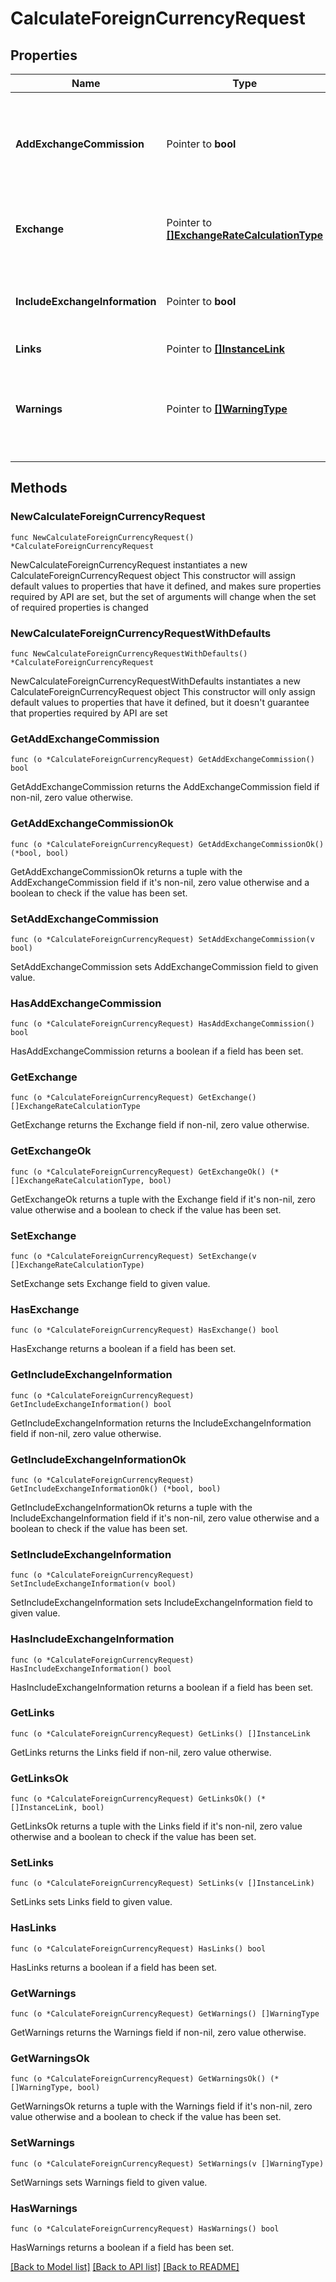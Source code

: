 # CalculateForeignCurrencyRequest

## Properties

Name | Type | Description | Notes
------------ | ------------- | ------------- | -------------
**AddExchangeCommission** | Pointer to **bool** | Flag to add exchange commission in order to recalculate payment amount in billing. | [optional] 
**Exchange** | Pointer to [**[]ExchangeRateCalculationType**](ExchangeRateCalculationType.md) | A set of currencies that need to be converted. | [optional] 
**IncludeExchangeInformation** | Pointer to **bool** | Flag to include exchange information text in response. | [optional] 
**Links** | Pointer to [**[]InstanceLink**](InstanceLink.md) |  | [optional] 
**Warnings** | Pointer to [**[]WarningType**](WarningType.md) | Used in conjunction with the Success element to define a business error. | [optional] 

## Methods

### NewCalculateForeignCurrencyRequest

`func NewCalculateForeignCurrencyRequest() *CalculateForeignCurrencyRequest`

NewCalculateForeignCurrencyRequest instantiates a new CalculateForeignCurrencyRequest object
This constructor will assign default values to properties that have it defined,
and makes sure properties required by API are set, but the set of arguments
will change when the set of required properties is changed

### NewCalculateForeignCurrencyRequestWithDefaults

`func NewCalculateForeignCurrencyRequestWithDefaults() *CalculateForeignCurrencyRequest`

NewCalculateForeignCurrencyRequestWithDefaults instantiates a new CalculateForeignCurrencyRequest object
This constructor will only assign default values to properties that have it defined,
but it doesn't guarantee that properties required by API are set

### GetAddExchangeCommission

`func (o *CalculateForeignCurrencyRequest) GetAddExchangeCommission() bool`

GetAddExchangeCommission returns the AddExchangeCommission field if non-nil, zero value otherwise.

### GetAddExchangeCommissionOk

`func (o *CalculateForeignCurrencyRequest) GetAddExchangeCommissionOk() (*bool, bool)`

GetAddExchangeCommissionOk returns a tuple with the AddExchangeCommission field if it's non-nil, zero value otherwise
and a boolean to check if the value has been set.

### SetAddExchangeCommission

`func (o *CalculateForeignCurrencyRequest) SetAddExchangeCommission(v bool)`

SetAddExchangeCommission sets AddExchangeCommission field to given value.

### HasAddExchangeCommission

`func (o *CalculateForeignCurrencyRequest) HasAddExchangeCommission() bool`

HasAddExchangeCommission returns a boolean if a field has been set.

### GetExchange

`func (o *CalculateForeignCurrencyRequest) GetExchange() []ExchangeRateCalculationType`

GetExchange returns the Exchange field if non-nil, zero value otherwise.

### GetExchangeOk

`func (o *CalculateForeignCurrencyRequest) GetExchangeOk() (*[]ExchangeRateCalculationType, bool)`

GetExchangeOk returns a tuple with the Exchange field if it's non-nil, zero value otherwise
and a boolean to check if the value has been set.

### SetExchange

`func (o *CalculateForeignCurrencyRequest) SetExchange(v []ExchangeRateCalculationType)`

SetExchange sets Exchange field to given value.

### HasExchange

`func (o *CalculateForeignCurrencyRequest) HasExchange() bool`

HasExchange returns a boolean if a field has been set.

### GetIncludeExchangeInformation

`func (o *CalculateForeignCurrencyRequest) GetIncludeExchangeInformation() bool`

GetIncludeExchangeInformation returns the IncludeExchangeInformation field if non-nil, zero value otherwise.

### GetIncludeExchangeInformationOk

`func (o *CalculateForeignCurrencyRequest) GetIncludeExchangeInformationOk() (*bool, bool)`

GetIncludeExchangeInformationOk returns a tuple with the IncludeExchangeInformation field if it's non-nil, zero value otherwise
and a boolean to check if the value has been set.

### SetIncludeExchangeInformation

`func (o *CalculateForeignCurrencyRequest) SetIncludeExchangeInformation(v bool)`

SetIncludeExchangeInformation sets IncludeExchangeInformation field to given value.

### HasIncludeExchangeInformation

`func (o *CalculateForeignCurrencyRequest) HasIncludeExchangeInformation() bool`

HasIncludeExchangeInformation returns a boolean if a field has been set.

### GetLinks

`func (o *CalculateForeignCurrencyRequest) GetLinks() []InstanceLink`

GetLinks returns the Links field if non-nil, zero value otherwise.

### GetLinksOk

`func (o *CalculateForeignCurrencyRequest) GetLinksOk() (*[]InstanceLink, bool)`

GetLinksOk returns a tuple with the Links field if it's non-nil, zero value otherwise
and a boolean to check if the value has been set.

### SetLinks

`func (o *CalculateForeignCurrencyRequest) SetLinks(v []InstanceLink)`

SetLinks sets Links field to given value.

### HasLinks

`func (o *CalculateForeignCurrencyRequest) HasLinks() bool`

HasLinks returns a boolean if a field has been set.

### GetWarnings

`func (o *CalculateForeignCurrencyRequest) GetWarnings() []WarningType`

GetWarnings returns the Warnings field if non-nil, zero value otherwise.

### GetWarningsOk

`func (o *CalculateForeignCurrencyRequest) GetWarningsOk() (*[]WarningType, bool)`

GetWarningsOk returns a tuple with the Warnings field if it's non-nil, zero value otherwise
and a boolean to check if the value has been set.

### SetWarnings

`func (o *CalculateForeignCurrencyRequest) SetWarnings(v []WarningType)`

SetWarnings sets Warnings field to given value.

### HasWarnings

`func (o *CalculateForeignCurrencyRequest) HasWarnings() bool`

HasWarnings returns a boolean if a field has been set.


[[Back to Model list]](../README.md#documentation-for-models) [[Back to API list]](../README.md#documentation-for-api-endpoints) [[Back to README]](../README.md)


